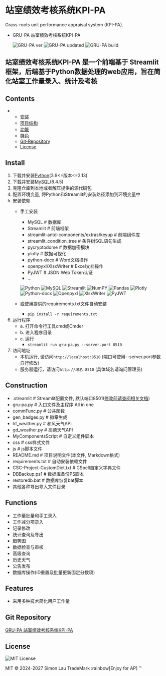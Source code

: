 # 站室绩效考核系统KPI-PA

Grass-roots unit performance appraisal system (KPI-PA).

- GRU-PA 站室绩效考核系统KPI-PA

    ![GRU-PA ver](https://img.shields.io/badge/ver-0.3.382-blue.svg)
    ![GRU-PA updated](https://img.shields.io/badge/updated-2025/07/16%2014:50-orange.svg)
    ![GRU-PA build](https://img.shields.io/badge/build-passing-green.svg)

## 站室绩效考核系统KPI-PA 是一个前端基于 Streamlit 框架，后端基于Python数据处理的web应用，旨在简化站室工作量录入、统计及考核

## Contents

-
  - [安装](#install)
  - [项目结构](#construction)
  - [功能](#functions)
  - [特色](#features)
  - [Git-Repository](#git-repository)
  - [License](#license)

## Install

1. 下载并安装[Python](https://www.python.org/)(3.9<=版本<=3.13)
2. 下载并安装[MySQL](https://dev.mysql.com/downloads/mysql/)(8.4.5)
3. 克隆仓库到本地或者解压提供的源代码包
4. 配置环境变量, 将Python和Streamlit的安装路径添加到环境变量中
5. 安装依赖
    - 手工安装
      - MySQL # 数据库
      - Streamlit # 前端框架
      - streamlit-antd-components/extras/keyup # 前端组件库
      - streamlit_condition_tree # 条件树SQL语句生成
      - pycryptodome # 数据加密模块
      - plotly # 数据可视化
      - python-docx # Word文档操作
      - openpyxl/XlsxWriter # Excel文档操作
      - PyJWT # JSON Web Token认证
      - ...

      ![Python](https://img.shields.io/badge/Python-3.12.6-blue.svg)
      ![MySQL](https://img.shields.io/badge/MySQL-8.4.5-blue.svg)
      ![Streamlit](https://img.shields.io/badge/Streamlit-1.46.1-blue.svg)
      ![NumPY](https://img.shields.io/badge/NumPY-1.26.4-blue.svg)
      ![Pandas](https://img.shields.io/badge/Pandas-2.3.0-blue.svg)
      ![Plotly](https://img.shields.io/badge/Plotly-6.2.0-blue.svg)
      ![Python-docx](https://img.shields.io/badge/Python_docx-1.2.0-blue.svg)
      ![Openpyxl](https://img.shields.io/badge/Openpyxl-3.1.5-blue.svg)
      ![XlsxWriter](https://img.shields.io/badge/XlsxWriter-3.2.5-blue.svg)
      ![PyJWT](https://img.shields.io/badge/PyJWT-2.10.1-blue.svg)

    - 或使用提供的requirements.txt文件自动安装
      - `pip install -r requirements.txt`
6. 运行程序
    - a. 打开命令行工具cmd或Cmder
    - b. 进入程序目录
    - c. 运行
      - `streamlit run gru-pa.py --server.port 8510`
7. 访问地址
    - 本机运行, 请访问`http://localhost:8510` (端口可使用--server.port参数自行修改)
    - 服务器运行，请访问`http://域名:8510` (具体域名请询问管理员)

## Construction

- .streamlit # Streamlit配置文件, 默认端口8501([修改前请查阅相关文档](https://docs.streamlit.io/develop/api-reference/configuration/config.toml))
- gru-pa.py # 入口文件及主程序 All in one
- commFunc.py # 公共函数
- gen_badges.py # 徽章生成
- hf_weather.py # 和风天气API
- gd_weather.py # 高德天气API
- MyComponentsScript # 自定义组件脚本
- css # css样式文件
- js # js脚本文件
- README.md # 项目说明文件(本文件, Markdown格式)
- requirements.txt # 自动安装依赖文件
- CSC-Project-CustomDict.txt # CSpell自定义字典文件
- DBBackup.ps1 # 数据库备份PS脚本
- restoredb.bat # 数据库恢复bat脚本
- 其他各种导出导入文件目录

## Functions

- 工作量批量和手工录入
- 工作减分项录入
- 记录修改
- 统计查询及导出
- 趋势图
- 数据检查与审核
- 高级查询
- 历史天气
- 公告发布
- 数据库操作(ID重置及批量更新固定分数项)

## Features

- 采用多种技术简化用户工作量

## Git Repository

[GRU-PA 站室绩效考核系统KPI-PA](https://github.com/simonpek88/GRU-PA.git)

## License

![MIT License](https://img.shields.io/badge/license-MIT-blue.svg)

MIT © 2024-2027 Simon Lau TradeMark :rainbow[Enjoy for AP] ™
